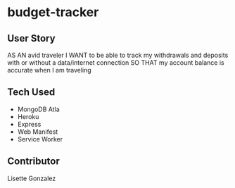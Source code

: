 # budget-tracker

## User Story
AS AN avid traveler
I WANT to be able to track my withdrawals and deposits with or without a data/internet connection
SO THAT my account balance is accurate when I am traveling 

## Tech Used

* MongoDB Atla
* Heroku
* Express
* Web Manifest
* Service Worker

## Contributor
Lisette Gonzalez